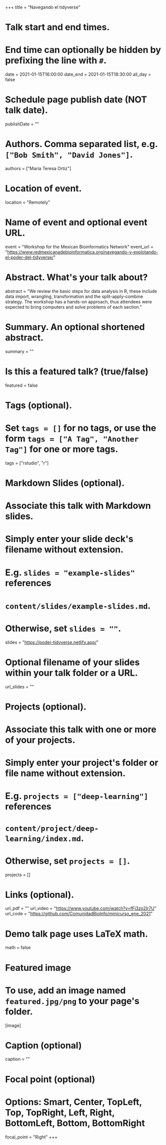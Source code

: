 +++
title = "Navegando el tidyverse"

# Talk start and end times.
#   End time can optionally be hidden by prefixing the line with `#`.
date = 2021-01-15T16:00:00
date_end = 2021-01-15T18:30:00
all_day = false

# Schedule page publish date (NOT talk date).
publishDate = ""

# Authors. Comma separated list, e.g. `["Bob Smith", "David Jones"]`.
authors = ["Maria Teresa Ortiz"]

# Location of event.
location = "Remotely"

# Name of event and optional event URL.
event = "Workshop for the Mexican Bioinformatics Network"
event_url = "https://www.redmexicanadebioinformatica.org/navegando-y-explotando-el-poder-del-tidyverse/"

# Abstract. What's your talk about?
abstract = "We review the basic steps for data analysis in R, these include data import, wrangling, transformation and the split-apply-combine strategy. The workshop has a hands-on approach, thus attendees were expected to bring computers and solve problems of each section."

# Summary. An optional shortened abstract.
summary = ""

# Is this a featured talk? (true/false)
featured = false

# Tags (optional).
#   Set `tags = []` for no tags, or use the form `tags = ["A Tag", "Another Tag"]` for one or more tags.
tags = ["rstudio", "r"]

# Markdown Slides (optional).
#   Associate this talk with Markdown slides.
#   Simply enter your slide deck's filename without extension.
#   E.g. `slides = "example-slides"` references 
#   `content/slides/example-slides.md`.
#   Otherwise, set `slides = ""`.
slides = "https://poder-tidyverse.netlify.app/"

# Optional filename of your slides within your talk folder or a URL.
url_slides = ""

# Projects (optional).
#   Associate this talk with one or more of your projects.
#   Simply enter your project's folder or file name without extension.
#   E.g. `projects = ["deep-learning"]` references 
#   `content/project/deep-learning/index.md`.
#   Otherwise, set `projects = []`.
projects = []

# Links (optional).
url_pdf = ""
url_video = "https://www.youtube.com/watch?v=fFj3zo2lr7U"
url_code = "https://github.com/ComunidadBioInfo/minicurso_ene_2021"

# Demo talk page uses LaTeX math.
math = false

# Featured image
# To use, add an image named `featured.jpg/png` to your page's folder. 
[image]
  # Caption (optional)
  caption = ""

  # Focal point (optional)
  # Options: Smart, Center, TopLeft, Top, TopRight, Left, Right, BottomLeft, Bottom, BottomRight
  focal_point = "Right"
+++
